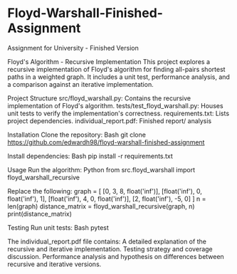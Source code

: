# Floyd-Warshall-Finished-Assignment
Assignment for University - Finished Version

Floyd's Algorithm - Recursive Implementation This project explores a recursive implementation of Floyd's algorithm for finding all-pairs shortest paths in a weighted graph. It includes a unit test, performance analysis, and a comparison against an iterative implementation.

Project Structure 
src/floyd_warshall.py: Contains the recursive implementation of Floyd's algorithm. 
tests/test_floyd_warshall.py: Houses unit tests to verify the implementation's correctness. 
requirements.txt: Lists project dependencies.
individual_report.pdf: Finished report/ analysis 

Installation Clone the repository:
Bash git clone https://github.com/edwardh98/floyd-warshall-finished-assignment

Install dependencies:
Bash pip install -r requirements.txt

Usage Run the algorithm: 
Python from src.floyd_warshall import floyd_warshall_recursive

Replace the following:
graph = [ [0, 3, 8, float('inf')], [float('inf'), 0, float('inf'), 1], [float('inf'), 4, 0, float('inf')], [2, float('inf'), -5, 0] ] n = len(graph) distance_matrix = floyd_warshall_recursive(graph, n) print(distance_matrix)

Testing Run unit tests:
Bash pytest

The individual_report.pdf file contains:
A detailed explanation of the recursive and iterative implementation. Testing strategy and coverage discussion. Performance analysis and hypothesis on differences between recursive and iterative versions.
